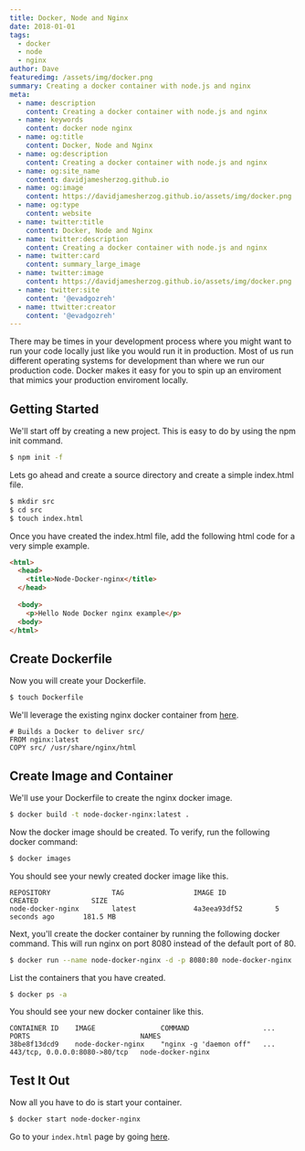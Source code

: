 ```yaml
---
title: Docker, Node and Nginx
date: 2018-01-01
tags: 
  - docker
  - node
  - nginx
author: Dave
featuredimg: /assets/img/docker.png
summary: Creating a docker container with node.js and nginx
meta:
  - name: description
    content: Creating a docker container with node.js and nginx
  - name: keywords
    content: docker node nginx
  - name: og:title
    content: Docker, Node and Nginx
  - name: og:description
    content: Creating a docker container with node.js and nginx
  - name: og:site_name
    content: davidjamesherzog.github.io
  - name: og:image
    content: https://davidjamesherzog.github.io/assets/img/docker.png
  - name: og:type
    content: website
  - name: twitter:title
    content: Docker, Node and Nginx
  - name: twitter:description
    content: Creating a docker container with node.js and nginx
  - name: twitter:card
    content: summary_large_image
  - name: twitter:image
    content: https://davidjamesherzog.github.io/assets/img/docker.png
  - name: twitter:site
    content: '@evadgozreh'
  - name: ttwitter:creator
    content: '@evadgozreh'
---
```


There may be times in your development process where you might want to run your code locally just like you would run it in production. Most of us run different operating systems for development than where we run our production code. Docker makes it easy for you to spin up an enviroment that mimics your production enviroment locally.

## Getting Started
We'll start off by creating a new project. This is easy to do by using the npm init command.

```bash
$ npm init -f
```

Lets go ahead and create a source directory and create a simple index.html file.

```bash
$ mkdir src
$ cd src
$ touch index.html
```

Once you have created the index.html file, add the following html code for a very simple example.

```html
<html>
  <head>
    <title>Node-Docker-nginx</title>
  </head>
  
  <body>
    <p>Hello Node Docker nginx example</p>
  <body>
</html>
```

## Create Dockerfile
Now you will create your Dockerfile.

```bash
$ touch Dockerfile
```

We'll leverage the existing nginx docker container from [here](https://hub.docker.com/_/nginx/).

```
# Builds a Docker to deliver src/
FROM nginx:latest
COPY src/ /usr/share/nginx/html
```

## Create Image and Container
We'll use your Dockerfile to create the nginx docker image.

```bash
$ docker build -t node-docker-nginx:latest .
```

Now the docker image should be created. To verify, run the following docker command:

```bash
$ docker images
```

You should see your newly created docker image like this.

```
REPOSITORY               TAG                 IMAGE ID            CREATED             SIZE
node-docker-nginx        latest              4a3eea93df52        5 seconds ago       181.5 MB
```

Next, you'll create the docker container by running the following docker command. This will run nginx on port 8080 instead of the default port of 80.

```bash
$ docker run --name node-docker-nginx -d -p 8080:80 node-docker-nginx
```

List the containers that you have created.

```bash
$ docker ps -a
```

You should see your new docker container like this.

```
CONTAINER ID    IMAGE                COMMAND                  ...   PORTS                           NAMES
38be8f13dcd9    node-docker-nginx    "nginx -g 'daemon off"   ...   443/tcp, 0.0.0.0:8080->80/tcp   node-docker-nginx
```

## Test It Out
Now all you have to do is start your container.

```bash
$ docker start node-docker-nginx
```

Go to your `index.html` page by going [here](http://localhost:8080/).